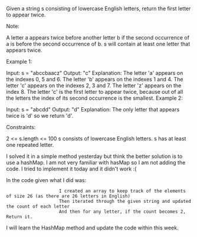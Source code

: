 Given a string s consisting of lowercase English letters, return the first letter to appear twice.

Note:

A letter a appears twice before another letter b if the second occurrence of a is before the second occurrence of b.
s will contain at least one letter that appears twice.
 

Example 1:

Input: s = "abccbaacz"
Output: "c"
Explanation:
The letter 'a' appears on the indexes 0, 5 and 6.
The letter 'b' appears on the indexes 1 and 4.
The letter 'c' appears on the indexes 2, 3 and 7.
The letter 'z' appears on the index 8.
The letter 'c' is the first letter to appear twice, because out of all the letters the index of its second occurrence is the smallest.
Example 2:

Input: s = "abcdd"
Output: "d"
Explanation:
The only letter that appears twice is 'd' so we return 'd'.
 

Constraints:

2 <= s.length <= 100
s consists of lowercase English letters.
s has at least one repeated letter.


I solved it in a simple method yesterday but think the better solution is to use a hashMap. I am not very familiar with hasMap so I am not adding the code. I tried to implement it today and it didn't work :(

In the code given what I did was: 
                        
                        I created an array to keep track of the elements of size 26 (as there are 26 letters in English)
                        Then iterated through the given string and updated the count of each letter
                        And then for any letter, if the count becomes 2, Return it.

I will learn the HashMap method and update the code within this week.